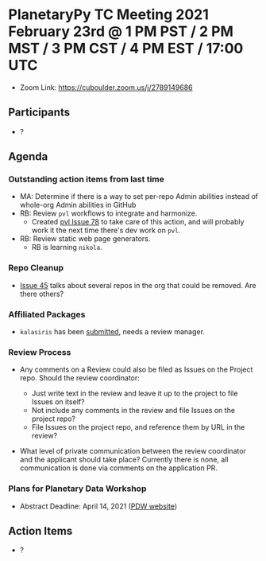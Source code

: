 # PlanetaryPy TC Meeting 2021 February 23rd @ 1 PM PST / 2 PM MST / 3 PM CST / 4 PM EST / 17:00 UTC

* Zoom Link: https://cuboulder.zoom.us/j/2789149686

## Participants

* ? 

## Agenda

### Outstanding action items from last time

* MA: Determine if there is a way to set per-repo Admin abilities instead of 
  whole-org Admin abilities in GitHub
* RB: Review `pvl` workflows to integrate and harmonize.
	- Created [pvl Issue 78](https://github.com/planetarypy/pvl/issues/78)
      to take care of this action, and will probably work it the next time there's
	  dev work on `pvl`.
* RB: Review static web page generators.
	- RB is learning `nikola`.


### Repo Cleanup
* [Issue 45](https://github.com/planetarypy/TC/issues/45) talks about several 
  repos in the org that could be removed.  Are there others?

### Affiliated Packages
* `kalasiris` has been [submitted](https://github.com/planetarypy/TC/pull/49), needs
  a review manager.

### Review Process
* Any comments on a Review could also be filed as Issues on the Project repo.
  Should the review coordinator:
  * Just write text in the review and leave it up to the project to file Issues on itself?
  * Not include any comments in the review and file Issues on the project repo?
  * File Issues on the project repo, and reference them by URL in the review?

* What level of private communication between the review coordinator and the applicant
  should take place?  Currently there is none, all communication is done via comments
  on the application PR.


### Plans for Planetary Data Workshop

* Abstract Deadline: April 14, 2021 ([PDW website](https://www.hou.usra.edu/meetings/planetdata2021/))


## Action Items

* ?
